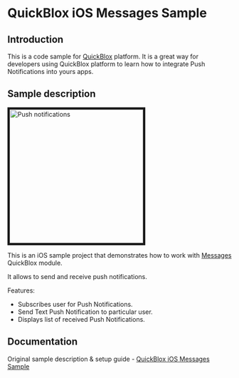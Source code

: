 <h1> QuickBlox iOS Messages Sample </h1>

<h2> Introduction </h2>

This is a code sample for [QuickBlox](http://quickblox.com/) platform. It is a great way for developers using QuickBlox platform to learn how to integrate Push Notifications into yours apps. 

<h2> Sample description </h2>

<img src="http://files.quickblox.com/messages_sample1.png" border="5" alt="Push notifications" width="300"> 

This is an iOS sample project that demonstrates how to work with [Messages](http://quickblox.com/developers/Messages) QuickBlox module.

It allows to send and receive push notifications.

Features:
<ul>
<li> Subscribes user for Push Notifications. </li>
<li> Send Text Push Notification to particular user. </li>
<li> Displays list of received Push Notifications. </li>
</ul>

<h2> Documentation </h2>

Original sample description & setup guide - [QuickBlox iOS Messages Sample](http://quickblox.com/samples/simplesample-messages_users-ios/)


